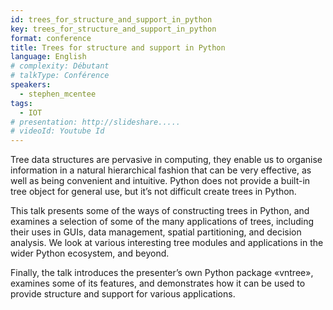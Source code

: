 ```yaml
---
id: trees_for_structure_and_support_in_python
key: trees_for_structure_and_support_in_python
format: conference
title: Trees for structure and support in Python
language: English
# complexity: Débutant
# talkType: Conférence
speakers:
  - stephen_mcentee
tags:
  - IOT
# presentation: http://slideshare.....
# videoId: Youtube Id
---
```


Tree data structures are pervasive in computing, they enable us to organise information in a natural hierarchical fashion that can be very effective, as well as being convenient and intuitive. Python does not provide a built-in tree object for general use, but it’s not difficult create trees in Python.

This talk presents some of the ways of constructing trees in Python, and examines a selection of some of the many applications of trees, including their uses in GUIs, data management, spatial partitioning, and decision analysis. We look at various interesting tree modules and applications in the wider Python ecosystem, and beyond.

Finally, the talk introduces the presenter’s own Python package «vntree», examines some of its features, and demonstrates how it can be used to provide structure and support for various applications.